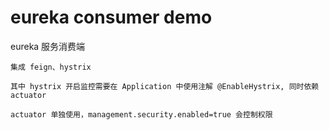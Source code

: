 # eureka consumer demo

eureka 服务消费端

	集成 feign、hystrix

	其中 hystrix 开启监控需要在 Application 中使用注解 @EnableHystrix, 同时依赖 actuator

	actuator 单独使用，management.security.enabled=true 会控制权限